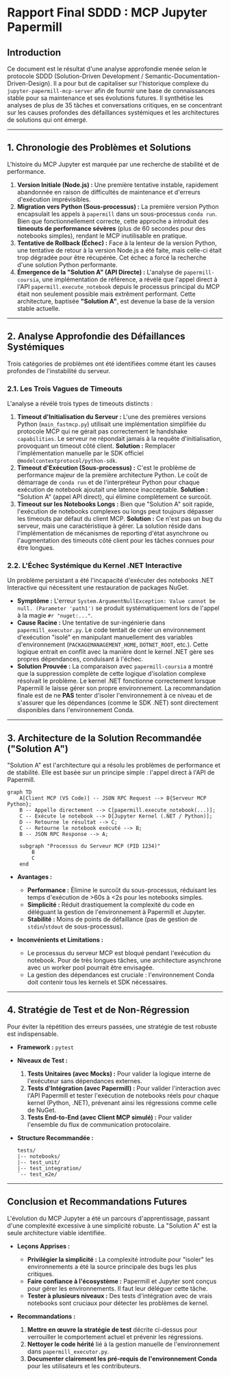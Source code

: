# Rapport Final SDDD : MCP Jupyter Papermill

## Introduction

Ce document est le résultat d'une analyse approfondie menée selon le protocole SDDD (Solution-Driven Development / Semantic-Documentation-Driven-Design). Il a pour but de capitaliser sur l'historique complexe du `jupyter-papermill-mcp-server` afin de fournir une base de connaissances stable pour sa maintenance et ses évolutions futures. Il synthétise les analyses de plus de 35 tâches et conversations critiques, en se concentrant sur les causes profondes des défaillances systémiques et les architectures de solutions qui ont émergé.

---

## 1. Chronologie des Problèmes et Solutions

L'histoire du MCP Jupyter est marquée par une recherche de stabilité et de performance.

1.  **Version Initiale (Node.js) :** Une première tentative instable, rapidement abandonnée en raison de difficultés de maintenance et d'erreurs d'exécution imprévisibles.
2.  **Migration vers Python (Sous-processus) :** La première version Python encapsulait les appels à `papermill` dans un sous-processus `conda run`. Bien que fonctionnellement correcte, cette approche a introduit des **timeouts de performance sévères** (plus de 60 secondes pour des notebooks simples), rendant le MCP inutilisable en pratique.
3.  **Tentative de Rollback (Échec) :** Face à la lenteur de la version Python, une tentative de retour à la version Node.js a été faite, mais celle-ci était trop dégradée pour être récupérée. Cet échec a forcé la recherche d'une solution Python performante.
4.  **Émergence de la "Solution A" (API Directe) :** L'analyse de `papermill-coursia`, une implémentation de référence, a révélé que l'appel direct à l'API `papermill.execute_notebook` depuis le processus principal du MCP était non seulement possible mais extrêment performant. Cette architecture, baptisée **"Solution A"**, est devenue la base de la version stable actuelle.

---

## 2. Analyse Approfondie des Défaillances Systémiques

Trois catégories de problèmes ont été identifiées comme étant les causes profondes de l'instabilité du serveur.

### 2.1. Les Trois Vagues de Timeouts

L'analyse a révélé trois types de timeouts distincts :

1.  **Timeout d'Initialisation du Serveur :** L'une des premières versions Python (`main_fastmcp.py`) utilisait une implémentation simplifiée du protocole MCP qui ne gérait pas correctement le handshake `capabilities`. Le serveur ne répondait jamais à la requête d'initialisation, provoquant un timeout côté client. **Solution :** Remplacer l'implémentation manuelle par le SDK officiel `@modelcontextprotocol/python-sdk`.
2.  **Timeout d'Exécution (Sous-processus) :** C'est le problème de performance majeur de la première architecture Python. Le coût de démarrage de `conda run` et de l'interpréteur Python pour chaque exécution de notebook ajoutait une latence inacceptable. **Solution :** "Solution A" (appel API direct), qui élimine complètement ce surcoût.
3.  **Timeout sur les Notebooks Longs :** Bien que "Solution A" soit rapide, l'exécution de notebooks complexes ou longs peut toujours dépasser les timeouts par défaut du client MCP. **Solution :** Ce n'est pas un bug du serveur, mais une caractéristique à gérer. La solution réside dans l'implémentation de mécanismes de reporting d'état asynchrone ou l'augmentation des timeouts côté client pour les tâches connues pour être longues.

### 2.2. L'Échec Systémique du Kernel .NET Interactive

Un problème persistant a été l'incapacité d'exécuter des notebooks .NET Interactive qui nécessitent une restauration de packages NuGet.

-   **Symptôme :** L'erreur `System.ArgumentNullException: Value cannot be null. (Parameter 'path1')` se produit systématiquement lors de l'appel à la magie `#r "nuget:..."`.
-   **Cause Racine :** Une tentative de sur-ingénierie dans `papermill_executor.py`. Le code tentait de créer un environnement d'exécution "isolé" en manipulant manuellement des variables d'environnement (`PACKAGEMANAGEMENT_HOME`, `DOTNET_ROOT`, etc.). Cette logique entrait en conflit avec la manière dont le kernel .NET gère ses propres dépendances, conduisant à l'échec.
-   **Solution Prouvée :** La comparaison avec `papermill-coursia` a montré que la suppression complète de cette logique d'isolation complexe résolvait le problème. Le kernel .NET fonctionne correctement lorsque Papermill le laisse gérer son propre environnement. La recommandation finale est de ne **PAS** tenter d'isoler l'environnement à ce niveau et de s'assurer que les dépendances (comme le SDK .NET) sont directement disponibles dans l'environnement Conda.

---

## 3. Architecture de la Solution Recommandée ("Solution A")

"Solution A" est l'architecture qui a résolu les problèmes de performance et de stabilité. Elle est basée sur un principe simple : l'appel direct à l'API de Papermill.

```mermaid
graph TD
    A[Client MCP (VS Code)] -- JSON RPC Request --> B{Serveur MCP Python};
    B -- Appelle directement --> C[papermill.execute_notebook(...)];
    C -- Exécute le notebook --> D[Jupyter Kernel (.NET / Python)];
    D -- Retourne le résultat --> C;
    C -- Retourne le notebook exécuté --> B;
    B -- JSON RPC Response --> A;

    subgraph "Processus du Serveur MCP (PID 1234)"
        B
        C
    end
```

-   **Avantages :**
    -   **Performance :** Élimine le surcoût du sous-processus, réduisant les temps d'exécution de >60s à <2s pour les notebooks simples.
    -   **Simplicité :** Réduit drastiquement la complexité du code en déléguant la gestion de l'environnement à Papermill et Jupyter.
    -   **Stabilité :** Moins de points de défaillance (pas de gestion de `stdin`/`stdout` de sous-processus).

-   **Inconvénients et Limitations :**
    -   Le processus du serveur MCP est bloqué pendant l'exécution du notebook. Pour de très longues tâches, une architecture asynchrone avec un worker pool pourrait être envisagée.
    -   La gestion des dépendances est cruciale : l'environnement Conda doit contenir tous les kernels et SDK nécessaires.

---

## 4. Stratégie de Test et de Non-Régression

Pour éviter la répétition des erreurs passées, une stratégie de test robuste est indispensable.

-   **Framework :** `pytest`
-   **Niveaux de Test :**
    1.  **Tests Unitaires (avec Mocks) :** Pour valider la logique interne de l'exécuteur sans dépendances externes.
    2.  **Tests d'Intégration (avec Papermill) :** Pour valider l'interaction avec l'API Papermill et tester l'exécution de notebooks réels pour chaque kernel (Python, .NET), prévenant ainsi les régressions comme celle de NuGet.
    3.  **Tests End-to-End (avec Client MCP simulé) :** Pour valider l'ensemble du flux de communication protocolaire.

-   **Structure Recommandée :**
    ```
    tests/
    |-- notebooks/
    |-- test_unit/
    |-- test_integration/
    `-- test_e2e/
    ```

---

## Conclusion et Recommandations Futures

L'évolution du MCP Jupyter a été un parcours d'apprentissage, passant d'une complexité excessive à une simplicité robuste. La "Solution A" est la seule architecture viable identifiée.

-   **Leçons Apprises :**
    -   **Privilégier la simplicité :** La complexité introduite pour "isoler" les environnements a été la source principale des bugs les plus critiques.
    -   **Faire confiance à l'écosystème :** Papermill et Jupyter sont conçus pour gérer les environnements. Il faut leur déléguer cette tâche.
    -   **Tester à plusieurs niveaux :** Des tests d'intégration avec de vrais notebooks sont cruciaux pour détecter les problèmes de kernel.

-   **Recommandations :**
    1.  **Mettre en œuvre la stratégie de test** décrite ci-dessus pour verrouiller le comportement actuel et prévenir les régressions.
    2.  **Nettoyer le code hérité** lié à la gestion manuelle de l'environnement dans `papermill_executor.py`.
    3.  **Documenter clairement les pré-requis de l'environnement Conda** pour les utilisateurs et les contributeurs.
